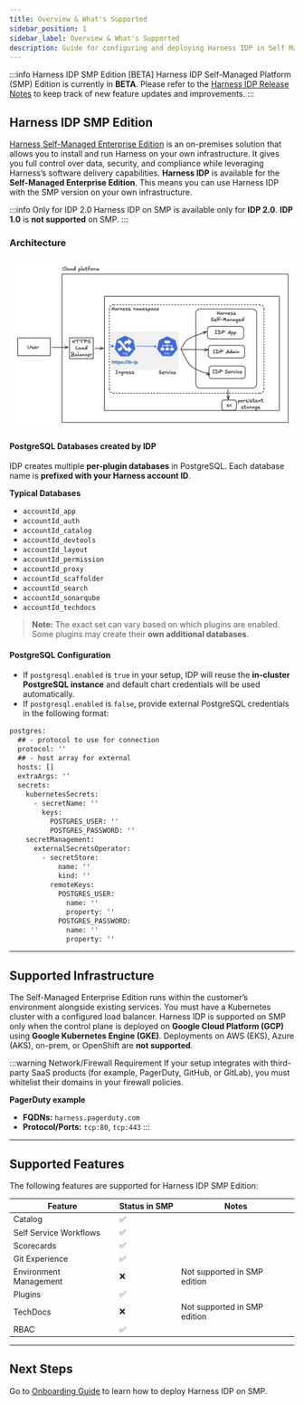 ```yaml
---
title: Overview & What's Supported
sidebar_position: 1
sidebar_label: Overview & What's Supported
description: Guide for configuring and deploying Harness IDP in Self Managed Platform environments
---
```


:::info Harness IDP SMP Edition [BETA]
Harness IDP Self-Managed Platform (SMP) Edition is currently in **BETA**. Please refer to the [Harness IDP Release Notes](/release-notes/internal-developer-portal) to keep track of new feature updates and improvements.
:::

## Harness IDP SMP Edition
[Harness Self-Managed Enterprise Edition](https://developer.harness.io/docs/self-managed-enterprise-edition/smp-overview) is an on-premises solution that allows you to install and run Harness on your own infrastructure. It gives you full control over data, security, and compliance while leveraging Harness’s software delivery capabilities. **Harness IDP** is available for the **Self-Managed Enterprise Edition**. This means you can use Harness IDP with the SMP version on your own infrastructure.

:::info Only for IDP 2.0
Harness IDP on SMP is available only for **IDP 2.0**. **IDP 1.0** is **not supported** on SMP.
:::

### Architecture 

![](./static/smp-release-1.png)

#### PostgreSQL Databases created by IDP

IDP creates multiple **per-plugin databases** in PostgreSQL. Each database name is **prefixed with your Harness account ID**.

**Typical Databases**

* `accountId_app`
* `accountId_auth`
* `accountId_catalog`
* `accountId_devtools`
* `accountId_layout`
* `accountId_permission`
* `accountId_proxy`
* `accountId_scaffolder`
* `accountId_search`
* `accountId_sonarqube`
* `accountId_techdocs`

> **Note:** The exact set can vary based on which plugins are enabled. Some plugins may create their **own additional databases**.

#### PostgreSQL Configuration
- If `postgresql.enabled` is `true` in your setup, IDP will reuse the **in-cluster PostgreSQL instance** and default chart credentials will be used automatically.
- If `postgresql.enabled` is `false`, provide external PostgreSQL credentials in the following format:
```
postgres:
  ## - protocol to use for connection
  protocol: ''
  ## - host array for external
  hosts: []
  extraArgs: ''
  secrets:
    kubernetesSecrets:
      - secretName: ''
        keys:
          POSTGRES_USER: ''
          POSTGRES_PASSWORD: ''
    secretManagement:
      externalSecretsOperator:
        - secretStore:
            name: ''
            kind: ''
          remoteKeys:
            POSTGRES_USER:
              name: ''
              property: ''
            POSTGRES_PASSWORD:
              name: ''
              property: ''
```

---

## Supported Infrastructure
The Self-Managed Enterprise Edition runs within the customer’s environment alongside existing services. You must have a Kubernetes cluster with a configured load balancer. Harness IDP is supported on SMP only when the control plane is deployed on **Google Cloud Platform (GCP)** using **Google Kubernetes Engine (GKE)**. Deployments on AWS (EKS), Azure (AKS), on-prem, or OpenShift are **not supported**.

:::warning Network/Firewall Requirement
If your setup integrates with third-party SaaS products (for example, PagerDuty, GitHub, or GitLab), you must whitelist their domains in your firewall policies.

**PagerDuty example**
- **FQDNs:** `harness.pagerduty.com`
- **Protocol/Ports:** `tcp:80`, `tcp:443`
:::

---

## Supported Features

The following features are supported for Harness IDP SMP Edition:

| **Feature**              | **Status in SMP** | **Notes**                    |
|--------------------------|-------------------|------------------------------|
| Catalog                  | ✅                |                              |
| Self Service Workflows   | ✅                |                              |
| Scorecards               | ✅                |                              |
| Git Experience           | ✅                |                              |
| Environment Management   | ❌                | Not supported in SMP edition |
| Plugins                  | ✅                |                              |
| TechDocs                 | ❌                | Not supported in SMP edition |
| RBAC                     | ✅                |                              |

---

## Next Steps
Go to [Onboarding Guide](/docs/internal-developer-portal/smp/idp-onboarding.md) to learn how to deploy Harness IDP on SMP.